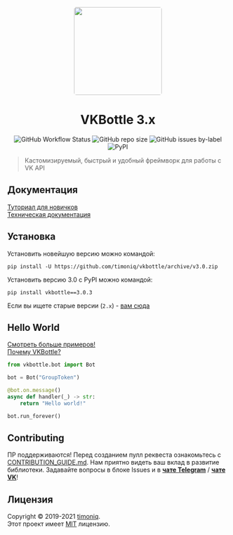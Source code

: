 <p align="center">
  <a href="https://github.com/timoniq/vkbottle">
    <img src="docs/logo.jpg" width="200px" style="display: inline-block; border-radius: 5px">
  </a>
</p>
<h1 align="center">
  VKBottle 3.x
</h1>
<p align="center">
  <img alt="GitHub Workflow Status" src="https://img.shields.io/github/workflow/status/timoniq/vkbottle/CI?style=flat-square">
  <img alt="GitHub repo size" src="https://img.shields.io/github/repo-size/timoniq/vkbottle?style=flat-square">
  <img alt="GitHub issues by-label" src="https://img.shields.io/github/issues/timoniq/vkbottle/bug?style=flat-square">
  <img alt="PyPI" src="https://img.shields.io/pypi/v/vkbottle?color=green&label=PyPI&style=flat-square">
</p>

> Кастомизируемый, быстрый и удобный фреймворк для работы с VK API

## Документация

[Туториал для новичков](https://github.com/timoniq/vkbottle/blob/master/docs/tutorial/index.md)\
[Техническая документация](https://vkbottle.readthedocs.io/ru/latest)

## Установка

Установить новейшую версию можно командой:

```shell script
pip install -U https://github.com/timoniq/vkbottle/archive/v3.0.zip
```

Установить версию 3.0 с PyPI можно командой:

```shell
pip install vkbottle==3.0.3
```

Если вы ищете старые версии (`2.x`) - [вам сюда](https://github.com/timoniq/vkbottle/tree/v2.0)

## Hello World

[Смотреть больше примеров!](https://github.com/timoniq/vkbottle/tree/master/examples)\
[Почему VKBottle?](https://github.com/timoniq/vkbottle/blob/master/docs/why_vkbottle.md)

```python
from vkbottle.bot import Bot

bot = Bot("GroupToken")

@bot.on.message()
async def handler(_) -> str:
    return "Hello world!"

bot.run_forever()
```

## Contributing

ПР поддерживаются! Перед созданием пулл реквеста ознакомьтесь с [CONTRIBUTION_GUIDE.md](CONTRIBUTION_GUIDE.md). Нам приятно видеть ваш вклад в развитие библиотеки. Задавайте вопросы в блоке Issues и в [**чате Telegram**](https://t.me/vkbottle_ru) / [**чате VK**](https://vk.me/join/AJQ1d7fBUBM_800lhEe_AwJj)!

## Лицензия

Copyright © 2019-2021 [timoniq](https://github.com/timoniq).\
Этот проект имеет [MIT](./LICENSE) лицензию.
